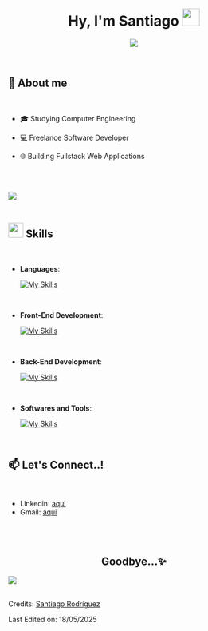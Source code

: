 <h1 align="center"><b>Hy, I'm Santiago </b><img src="https://media.giphy.com/media/hvRJCLFzcasrR4ia7z/giphy.gif" width="35"></h1>
<!--  -->
<p align="center">
  <a href="https://github.com/DenverCoder1/readme-typing-svg"><img src="https://readme-typing-svg.herokuapp.com?font=Time+New+Roman&color=cyan&size=25&center=true&vCenter=true&width=600&height=100&lines=Computer+Science+Student,;I+Love+to+learn+new+stuffs..<3"></a>
</p>


<br>



	
## :page_with_curl: **About me**

<br>

- 🎓 Studying Computer Engineering  
  
- 💻 Freelance Software Developer
  
- 🌐 Building Fullstack Web Applications
  
<br>
<br>

<img src="https://user-images.githubusercontent.com/73097560/115834477-dbab4500-a447-11eb-908a-139a6edaec5c.gif"><br><br>





## <img src="https://media2.giphy.com/media/QssGEmpkyEOhBCb7e1/giphy.gif?cid=ecf05e47a0n3gi1bfqntqmob8g9aid1oyj2wr3ds3mg700bl&rid=giphy.gif" width ="30"><b> Skills</b>
<br>

<p align="center">

- **Languages**:

    [![My Skills](https://skillicons.dev/icons?i=js,c,cpp)](https://skillicons.dev)
    <p> </p>

<br>   
    
- **Front-End Development**:

   [![My Skills](https://skillicons.dev/icons?i=js,html,css,react)](https://skillicons.dev)
   <p></p>
  
<br>

- **Back-End Development**:

    [![My Skills](https://skillicons.dev/icons?i=nodejs,mongodb)](https://skillicons.dev)
    <p>  </p>
  
<br>

- **Softwares and Tools**:

    [![My Skills](https://skillicons.dev/icons?i=github,vscode)](https://skillicons.dev)
    <p> </p>

<br> 


</p>

</div>

## :mailbox: **Let's Connect..!** 

<br>

  - Linkedin: [aqui](https://www.linkedin.com/in/santiago-rodríguez-tato-09ba56319)
  - Gmail: [aqui](mailto:santi.rodriguez.2004.sr@gmail.com?subject=Hola.)

<br>
<br>

<div align='center'>
	
## <b> Goodbye...✨ </b>
</div>

<img src="https://user-images.githubusercontent.com/73097560/115834477-dbab4500-a447-11eb-908a-139a6edaec5c.gif"><br><br>

Credits: [Santiago Rodríguez](https://github.com/santirod06)

Last Edited on: 18/05/2025
